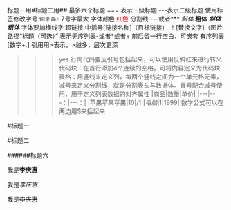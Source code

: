 标题一用#标题二用##  最多六个标题
=== 表示一级标题
---表示二级标题
使用标签修改字号
<font size="1">1号字 最小</font>
7号字最大
字体颜色
<font color="red">红色</font>
分割线  ---或者***
*斜体*
**粗体**
***斜体粗体***
字体要加横线~~字~~
超链接
中括号[链接名称]（目标链接）
！[替换文字]（图片路径“标题（可选）”
表示无序列表-或者*或者+    前后留一行空白，可嵌套
有序列表[数字+.]
引用用>表示，>越多，层次更深
>>>yes
行内代码要反引号包括起来，可以使用反斜杠来进行转义
代码块：在首行添加4个连续的空格，可将内容定义为代码块
表格：用竖线来定义列，每两个竖线之间为一个单元格元素，减号来定义分割线，就是分割表头与数据体。冒号配合减号使用，用于定义列表数据的对齐属性
|商品|数量|单价|
|---|---：|---：|
|苹果苹果苹果|10|/$1|
|电脑|1|$1999|
数学公式可以在两边用$来括起来

#标题一

#标题二

######标题六

我是**李庆惠**

我是*李庆惠*

我是~~李庆惠~~